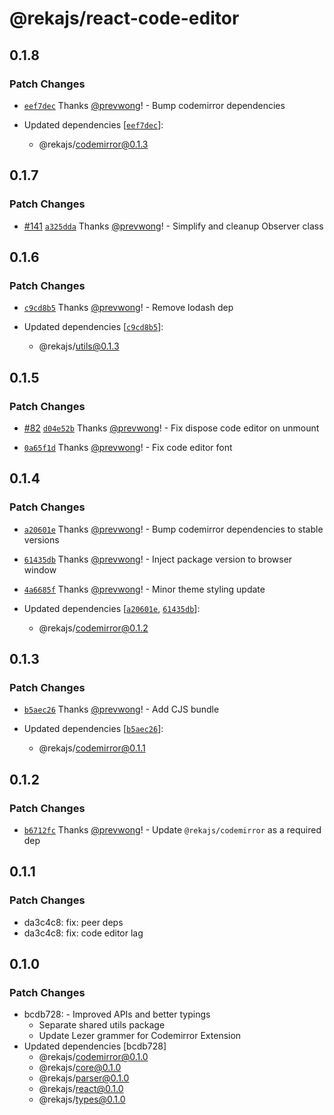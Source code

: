 # @rekajs/react-code-editor

## 0.1.8

### Patch Changes

- [`eef7dec`](https://github.com/prevwong/reka.js/commit/eef7dec10482e26e4576fda45622318249e38d18) Thanks [@prevwong](https://github.com/prevwong)! - Bump codemirror dependencies

- Updated dependencies [[`eef7dec`](https://github.com/prevwong/reka.js/commit/eef7dec10482e26e4576fda45622318249e38d18)]:
  - @rekajs/codemirror@0.1.3

## 0.1.7

### Patch Changes

- [#141](https://github.com/prevwong/reka.js/pull/141) [`a325dda`](https://github.com/prevwong/reka.js/commit/a325ddaac8942f426eef70eddcec167eb0a49918) Thanks [@prevwong](https://github.com/prevwong)! - Simplify and cleanup Observer class

## 0.1.6

### Patch Changes

- [`c9cd8b5`](https://github.com/prevwong/reka.js/commit/c9cd8b5ce64922e91a85e001fa62305e964ec5d6) Thanks [@prevwong](https://github.com/prevwong)! - Remove lodash dep

- Updated dependencies [[`c9cd8b5`](https://github.com/prevwong/reka.js/commit/c9cd8b5ce64922e91a85e001fa62305e964ec5d6)]:
  - @rekajs/utils@0.1.3

## 0.1.5

### Patch Changes

- [#82](https://github.com/prevwong/reka.js/pull/82) [`d04e52b`](https://github.com/prevwong/reka.js/commit/d04e52bd1e7ab100da2d4ce170c095d0239293a3) Thanks [@prevwong](https://github.com/prevwong)! - Fix dispose code editor on unmount

- [`0a65f1d`](https://github.com/prevwong/reka.js/commit/0a65f1d2e92a797153ef418a1a8f4c39428880d3) Thanks [@prevwong](https://github.com/prevwong)! - Fix code editor font

## 0.1.4

### Patch Changes

- [`a20601e`](https://github.com/prevwong/reka.js/commit/a20601e98ce9ee962d29c5c957f063c420f2e025) Thanks [@prevwong](https://github.com/prevwong)! - Bump codemirror dependencies to stable versions

- [`61435db`](https://github.com/prevwong/reka.js/commit/61435dbfb88326eabe7857e43318a45459b08343) Thanks [@prevwong](https://github.com/prevwong)! - Inject package version to browser window

- [`4a6685f`](https://github.com/prevwong/reka.js/commit/4a6685f53f092a7b39b63be1dfa7d34bf99195bf) Thanks [@prevwong](https://github.com/prevwong)! - Minor theme styling update

- Updated dependencies [[`a20601e`](https://github.com/prevwong/reka.js/commit/a20601e98ce9ee962d29c5c957f063c420f2e025), [`61435db`](https://github.com/prevwong/reka.js/commit/61435dbfb88326eabe7857e43318a45459b08343)]:
  - @rekajs/codemirror@0.1.2

## 0.1.3

### Patch Changes

- [`b5aec26`](https://github.com/prevwong/reka.js/commit/b5aec26d55685cbc3ade66a16413ef7bf3f46e4a) Thanks [@prevwong](https://github.com/prevwong)! - Add CJS bundle

- Updated dependencies [[`b5aec26`](https://github.com/prevwong/reka.js/commit/b5aec26d55685cbc3ade66a16413ef7bf3f46e4a)]:
  - @rekajs/codemirror@0.1.1

## 0.1.2

### Patch Changes

- [`b6712fc`](https://github.com/prevwong/reka.js/commit/b6712fc9096105674d0f5d50aff437e9661c0841) Thanks [@prevwong](https://github.com/prevwong)! - Update `@rekajs/codemirror` as a required dep

## 0.1.1

### Patch Changes

- da3c4c8: fix: peer deps
- da3c4c8: fix: code editor lag

## 0.1.0

### Patch Changes

- bcdb728: - Improved APIs and better typings
  - Separate shared utils package
  - Update Lezer grammer for Codemirror Extension
- Updated dependencies [bcdb728]
  - @rekajs/codemirror@0.1.0
  - @rekajs/core@0.1.0
  - @rekajs/parser@0.1.0
  - @rekajs/react@0.1.0
  - @rekajs/types@0.1.0
